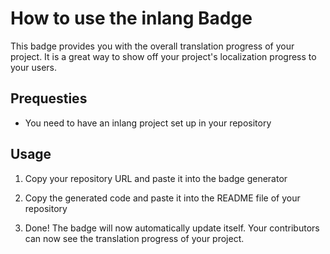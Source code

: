 <badge-generator></badge-generator>

# How to use the inlang Badge

This badge provides you with the overall translation progress of your project. It is a great way to show off your project's localization progress to your users.

## Prequesties

- You need to have an inlang project set up in your repository

## Usage

1. Copy your repository URL and paste it into the badge generator

2. Copy the generated code and paste it into the README file of your repository

3. Done! The badge will now automatically update itself. Your contributors can now see the translation progress of your project.
